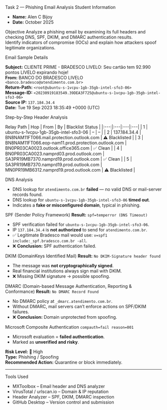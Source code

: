  Task 2 — Phishing Email Analysis
Student Information
- **Name:** Alen C Bijoy  
- **Date:** October 2025  


Objective
Analyze a phishing email by examining its full headers and checking DNS, SPF, DKIM, and DMARC authentication results.  
Identify indicators of compromise (IOCs) and explain how attackers spoof legitimate organizations.

 Email Sample Details

**Subject:** CLIENTE PRIME - BRADESCO LIVELO: Seu cartão tem 92.990 pontos LIVELO expirando hoje!  
**From:** BANCO DO BRADESCO LIVELO `<banco.bradesco@atendimento.com.br>`  
**Return-Path:** `<root@ubuntu-s-1vcpu-1gb-35gb-intel-sfo3-06>`  
**Message-ID:** `<20230919183549.39DEA3F725@ubuntu-s-1vcpu-1gb-35gb-intel-sfo3-06>`  
**Source IP:** `137.184.34.4`  
**Date:** Tue 19 Sep 2023 18:35:49 +0000 (UTC)

 Step-by-Step Header Analysis

 Relay Path
| Hop | From | By | Blacklist Status |
|:---:|:---|:---|:---|
| 1 | ubuntu-s-1vcpu-1gb-35gb-intel-sfo3-06 | – | – |
| 2 | 137.184.34.4 | BN8NAM11FT066.mail.protection.outlook.com | ⚠️ Blacklisted |
| 3 | BN8NAM11FT066.eop-nam11.prod.protection.outlook.com | BN0PR03CA0023.outlook.office365.com | ✅ Clean |
| 4 | BN0PR03CA0023.namprd03.prod.outlook.com | SA3PR19MB7370.namprd19.prod.outlook.com | ✅ Clean |
| 5 | SA3PR19MB7370.namprd19.prod.outlook.com | MN0PR19MB6312.namprd19.prod.outlook.com | ⚠️ Blacklisted |



DNS Analysis
- DNS lookup for `atendimento.com.br` **failed** — no valid DNS or mail-server records found.  
- DNS lookup for `ubuntu-s-1vcpu-1gb-35gb-intel-sfo3-06` **timed out**.  
- Indicates a **fake or misconfigured domain**, typical in phishing.

SPF (Sender Policy Framework)
**Result:** `spf=temperror (DNS Timeout)`  
- SPF verification failed for `ubuntu-s-1vcpu-1gb-35gb-intel-sfo3-06`.  
- IP `137.184.34.4` is **not authorized** to send for `atendimento.com.br`.  
- ✅ Legitimate Bradesco mail would use: `v=spf1 include:_spf.bradesco.com.br -all`.  
- ❌ **Conclusion:** SPF authentication failed.

 DKIM (DomainKeys Identified Mail)
**Result:** `No DKIM-Signature header found`  
- The message was **not cryptographically signed**.  
- Real financial institutions always sign mail with DKIM.  
- ❌ Missing DKIM signature → possible spoofing.

 DMARC (Domain-based Message Authentication, Reporting & Conformance)
**Result:** `No DMARC Record Found`  
- No DMARC policy at `_dmarc.atendimento.com.br`.  
- Without DMARC, mail servers can’t enforce actions on SPF/DKIM failures.  
- ❌ **Conclusion:** Domain unprotected from spoofing.


 Microsoft Composite Authentication
`compauth=fail reason=001`  
- Microsoft evaluation = **failed authentication**.  
- Marked as **unverified and risky**.



**Risk Level:** 🔴 High  
**Type:** Phishing / Spoofing  
**Recommended Action:** Quarantine or block immediately.

---

 Tools Used
- MXToolbox – Email header and DNS analyzer  
- VirusTotal / urlscan.io – Domain & IP reputation  
- Header Analyzer – SPF, DKIM, DMARC inspection  
- GitHub Desktop – Version control and submission  
